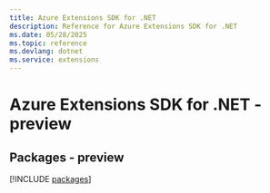 ```yaml
---
title: Azure Extensions SDK for .NET
description: Reference for Azure Extensions SDK for .NET
ms.date: 05/28/2025
ms.topic: reference
ms.devlang: dotnet
ms.service: extensions
---
```

# Azure Extensions SDK for .NET - preview
## Packages - preview
[!INCLUDE [packages](extensions-index.md)]